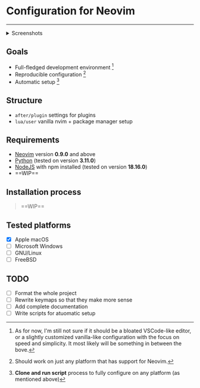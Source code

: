 # Configuration for Neovim

---

<details>
  <summary>Screenshots</summary>
    <img width="2168" alt="README" src="./docs/screenshots/README.png">
</details>

## Goals
* Full-fledged development environment [^1]
* Reproducible configuration [^2]
* Automatic setup [^3]

## Structure
* `after/plugin` settings for plugins
* `lua/user` vanilla nvim + package manager setup

## Requirements
* [Neovim](https://github.com/neovim/neovim) version __0.9.0__ and above
* [Python](https://www.python.org) (tested on version __3.11.0__)
* [NodeJS](https://nodejs.org/en) with npm installed (tested on version __18.16.0__)
* ==WIP==

## Installation process
> ==WIP==

## Tested platforms
- [x] Apple macOS
- [ ] Microsoft Windows
- [ ] GNU/Linux
- [ ] FreeBSD

## TODO
- [ ] Format the whole project
- [ ] Rewrite keymaps so that they make more sense
- [ ] Add complete documentation
- [ ] Write scripts for atuomatic setup

[^1]: As for now, I'm still not sure if it should be a bloated VSCode-like editor, or a slightly
customized vanilla-like configuration with the focus on speed and simplicity. It most likely will
be something in between the bove.
[^2]: Should work on just any platform that has support for Neovim.
[^3]: __Clone and run script__ process to fully configure on any platform (as mentioned above)
